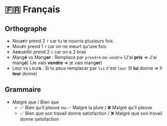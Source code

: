 # 🇫🇷 Français

## Orthographe

- Nou**rr**ir prend 2 `r` car tu te nourris plusieurs fois
- Mou**r**ir prend 1 `r` car on ne meurt qu'une fois
- A**cc**ueillir prend 2 `c` car on a 2 bras
- Mang**é** vs Mang**er** : Remplace par `prendre` ou `vendre` (J'ai **pris** => J'ai mang**é**) (Je vais **vendre** => je vais mang**er**) 
- Leur vs Leur**s** : Si tu peux remplacer par `lui` c'est `leur` (Il **lui** donne => Il **leur** donne)

## Grammaire

- Malgré que / Bien que
  - ✅  Bien qu’il pleuve ou ✅  Malgré la pluie / ❌  Malgré qu’il pleuve
  - ✅  Bien que son travail donne satisfaction / ❌  Malgré que son travail donne satisfaction
